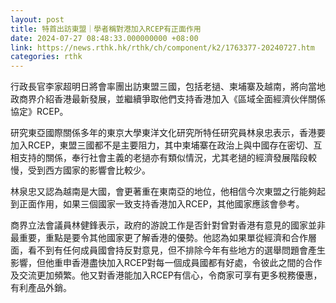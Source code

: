 ```yaml
---
layout: post
title: 特首出訪東盟｜學者稱對港加入RCEP有正面作用
date: 2024-07-27 08:48:33.000000000 +08:00
link: https://news.rthk.hk/rthk/ch/component/k2/1763377-20240727.htm
categories: rthk
---
```


行政長官李家超明日將會率團出訪東盟三國，包括老撾、柬埔寨及越南，將向當地政商界介紹香港最新發展，並繼續爭取他們支持香港加入《區域全面經濟伙伴關係協定》RCEP。

研究東亞國際關係多年的東京大學東洋文化研究所特任研究員林泉忠表示，香港要加入RCEP，東盟三國都不是主要阻力，其中柬埔寨在政治上與中國存在密切、互相支持的關係，奉行社會主義的老撾亦有類似情況，尤其老撾的經濟發展階段較慢，受到西方國家的影響會比較少。

林泉忠又認為越南是大國，會更著重在東南亞的地位，他相信今次東盟之行能夠起到正面作用，如果三個國家一致支持香港加入RCEP，其他國家應該會參考。

商界立法會議員林健鋒表示，政府的游說工作是否針對曾對香港有意見的國家並非最重要，重點是要令其他國家更了解香港的優勢。他認為如果單從經濟和合作層面，看不到有任何成員國會持反對意見，但不排除今年有些地方的選舉問題會產生影響，但他重申香港盡快加入RCEP對每一個成員國都有好處，令彼此之間的合作及交流更加頻繁。他又對香港能加入RCEP有信心，令商家可享有更多稅務優惠，有利產品外銷。
